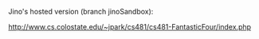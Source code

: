 Jino's hosted version (branch jinoSandbox):

http://www.cs.colostate.edu/~jpark/cs481/cs481-FantasticFour/index.php
